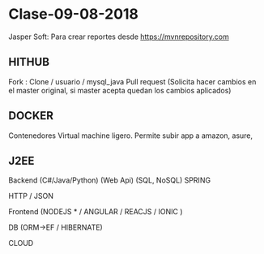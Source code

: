 # Clase-09-08-2018

Jasper Soft: Para crear reportes desde https://mvnrepository.com


HITHUB
------
Fork : 
Clone / usuario / mysql_java
Pull request (Solicita hacer cambios en el master original, si master acepta quedan los cambios aplicados)

DOCKER
------
Contenedores
Virtual machine ligero.
Permite subir app a amazon, asure, 

J2EE
----

Backend (C#/Java/Python) (Web Api) (SQL, NoSQL) SPRING

HTTP / JSON

Frontend (NODEJS * / ANGULAR / REACJS / IONIC )

DB (ORM->EF / HIBERNATE)

CLOUD 
